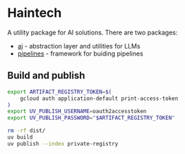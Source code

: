 # Haintech

A utility package for AI solutions.
There are two packages:

* [ai](doc/ai.md) - abstraction layer and utilities for LLMs
* [pipelines](doc/pipelines.md) - framework for buiding pipelines

## Build and publish

```bash
export ARTIFACT_REGISTRY_TOKEN=$(
    gcloud auth application-default print-access-token
)
export UV_PUBLISH_USERNAME=oauth2accesstoken
export UV_PUBLISH_PASSWORD="$ARTIFACT_REGISTRY_TOKEN"

rm -rf dist/
uv build
uv publish --index private-registry
```
